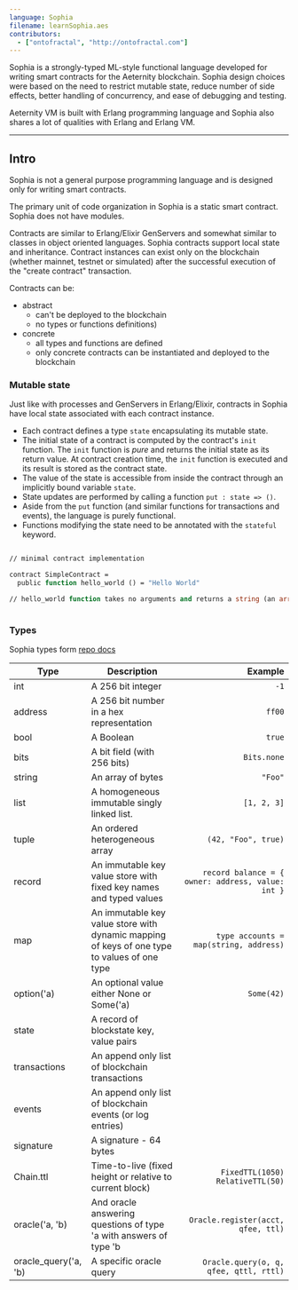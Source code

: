 ```yaml
---
language: Sophia
filename: learnSophia.aes
contributors:
  - ["ontofractal", "http://ontofractal.com"]
---
```


Sophia is a strongly-typed ML-style functional language developed for writing smart contracts for the Aeternity blockchain. Sophia design choices were based on the need to restrict mutable state, reduce number of side effects, better handling of concurrency, and ease of debugging and testing.

Aeternity VM is built with Erlang programming language and Sophia also shares a lot of qualities with Erlang and Erlang VM.

---

## Intro

Sophia is not a general purpose programming language and is designed only for writing smart contracts.

The primary unit of code organization in Sophia is a static smart contract. Sophia does not have modules. 

Contracts are similar to Erlang/Elixir GenServers and somewhat similar to classes in object oriented languages. Sophia contracts support local state and inheritance. Contract instances can exist only on the blockchain (whether mainnet, testnet or simulated) after the successful execution of the "create contract" transaction.

Contracts can be:
 - abstract 
    - can't be deployed to the blockchain
    - no types or functions definitions) 
 - concrete 
    - all types and functions are defined
    - only concrete contracts can be instantiated and deployed to the blockchain

### Mutable state

Just like with processes and GenServers in Erlang/Elixir, contracts in Sophia have local state associated with each contract instance.

- Each contract defines a type `state` encapsulating its mutable state.
- The initial state of a contract is computed by the contract's `init`
  function. The `init` function is *pure* and returns the initial state as its
  return value. At contract creation time, the `init` function is executed and
  its result is stored as the contract state.
- The value of the state is accessible from inside the contract
  through an implicitly bound variable `state`.
- State updates are performed by calling a function `put : state => ()`.
- Aside from the `put` function (and similar functions for transactions
  and events), the language is purely functional.
- Functions modifying the state need to be annotated with the `stateful` keyword.


```ocaml

// minimal contract implementation

contract SimpleContract =
  public function hello_world () = "Hello World"

// hello_world function takes no arguments and returns a string (an array of bytes)
  
```





### Types

Sophia types form [repo docs](https://github.com/aeternity/protocol/blob/master/contracts/sophia.md#types)

| Type       | Description                     | Example
| ---------- | ------------------------------- | -------:
| int        | A 256 bit integer  | ```-1```
| address    | A 256 bit number in a hex representation | ```ff00```
| bool       | A Boolean                       | ```true```
| bits       | A bit field (with 256 bits)     | ```Bits.none```
| string     | An array of bytes               | ```"Foo"```
| list       | A homogeneous immutable singly linked list. | ```[1, 2, 3]```
| tuple      | An ordered heterogeneous array   | ```(42, "Foo", true)```
| record     | An immutable key value store with fixed key names and typed values | ``` record balance = { owner: address, value: int } ```
| map        | An immutable key value store with dynamic mapping of keys of one type to values of one type | ```type accounts = map(string, address)```
| option('a) | An optional value either None or Some('a) | ```Some(42)```
| state        | A record of blockstate key, value pairs  |
| transactions | An append only list of blockchain transactions |
| events       | An append only list of blockchain events (or log entries) |
| signature    | A signature - 64 bytes |
| Chain.ttl    | Time-to-live (fixed height or relative to current block) | ```FixedTTL(1050)``` ```RelativeTTL(50)```
| oracle('a, 'b)       | And oracle answering questions of type 'a with answers of type 'b |  ```Oracle.register(acct, qfee, ttl)```
| oracle_query('a, 'b) | A specific oracle query |  ```Oracle.query(o, q, qfee, qttl, rttl)```



